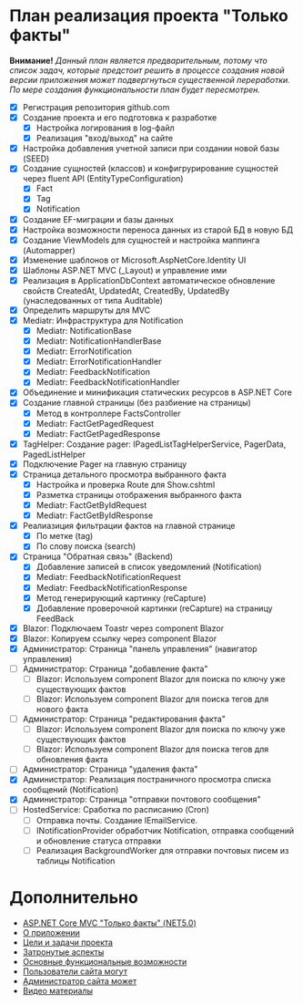 # План реализация проекта "Только факты"

**Внимание!** *Данный план является предварительным, потому что список задач, которые предстоит решить в процессе создания новой версии приложения может подвергнуться существенной переработки. По мере создания функциональности план будет пересмотрен.*

* [x] Регистрация репозитория github.com
* [x] Создание проекта и его подготовка к разработке
    * [x] Настройка логирования в log-файл
    * [x] Реализация "вход/выход" на сайте
* [x] Настройка добавления учетной записи при создании новой базы (SEED)
* [x] Создание сущностей (классов) и конфигрурирование сущностей через fluent API (EntityTypeConfiguration)
    * [x] Fact
    * [x] Tag
    * [x] Notification
* [x] Создание EF-миграции и базы данных
* [x] Настройка возможности переноса данных из старой БД в новую БД
* [x] Создание ViewModels для сущностей и настройка маппинга (Automapper)
* [x] Изменение шаблонов от Microsoft.AspNetCore.Identity UI
* [x] Шаблоны ASP.NET MVC (_Layout) и управление ими
* [x] Реализация в ApplicationDbContext автоматическое обновление свойств CreatedAt, UpdatedAt, CreatedBy, UpdatedBy (унаследованных от типа Auditable)
* [x] Определить маршруты для MVC
* [x] Mediatr: Инфраструктура для Notification
  * [x] Mediatr: NotificationBase
  * [x] Mediatr: NotificationHandlerBase
  * [x] Mediatr: ErrorNotification
  * [x] Mediatr: ErrorNotificationHandler
  * [x] Mediatr: FeedbackNotification
  * [x] Mediatr: FeedbackNotificationHandler
* [x] Объединение и минификация статических ресурсов в ASP.NET Core 
* [x] Создание главной страницы (без разбиение на страницы)
  * [x] Метод в контроллере FactsController
  * [x] Mediatr: FactGetPagedRequest
  * [x] Mediatr: FactGetPagedResponse
* [x] TagHelper: Создание pager: IPagedListTagHelperService, PagerData, PagedListHelper
* [x] Подключение Pager на главную страницу
* [x] Страница детального просмотра выбранного факта
  * [x] Настройка и проверка Route для Show.cshtml 
  * [x] Разметка страницы отображения выбранного факта
  * [x] Mediatr: FactGetByIdRequest
  * [x] Mediatr: FactGetByIdResponse
* [x] Реалиазиция фильтрации фактов на главной странице
    * [x] По метке (tag)
    * [x] По слову поиска (search)
* [x] Страница "Обратная связь" (Backend) 
  * [x] Добавление записей в список уведомлений (Notification)
  * [x] Mediatr: FeedbackNotificationRequest
  * [x] Mediatr: FeedbackNotificationResponse
  * [x] Метод генерирующий картинку (reCapture) 
  * [x] Добавление проверочной картинки (reCapture) на страницу FeedBack
* [x] Blazor: Подключаем Toastr через component Blazor
* [x] Blazor: Копируем ссылку через component Blazor
* [x] Администратор: Страница "панель управления" (навигатор управления)
* [ ] Администратор: Страница "добавление факта"
   * [ ] Blazor: Используем component Blazor для поиска по ключу уже существующих фактов
   * [ ] Blazor: Используем component Blazor для поиска тегов для нового факта
* [ ] Администратор: Страница "редактирования факта"
   * [ ] Blazor: Используем component Blazor для поиска по ключу уже существующих фактов
   * [ ] Blazor: Используем component Blazor для поиска тегов для обновления факта
* [ ] Администратор: Страница "удаления факта"
* [x] Администратор: Реализация постраничного просмотра списка сообщений (Notification)
* [x] Администратор: Страница "отправки почтового сообщения"
* [ ] HostedService: Сработка по расписанию (Cron)
  * [ ] Отправка почты. Создание IEmailService.
  * [ ] INotificationProvider обработчик Notification, отправка сообщений и обновление статуса отправки
  * [ ] Реализация BackgroundWorker для отправки почтовых писем из таблицы Notification

# Дополнительно
* [ASP.NET Core MVC "Только факты" (NET5.0)](https://github.com/Calabonga/Facts/wiki)
* [О приложении](https://github.com/Calabonga/Facts/wiki/%D0%9E-%D0%BF%D1%80%D0%B8%D0%BB%D0%BE%D0%B6%D0%B5%D0%BD%D0%B8%D0%B8)
* [Цели и задачи проекта](https://github.com/Calabonga/Facts/wiki/%D0%A6%D0%B5%D0%BB%D0%B8-%D0%B8-%D0%B7%D0%B0%D0%B4%D0%B0%D1%87%D0%B8-%D0%BF%D1%80%D0%BE%D0%B5%D0%BA%D1%82%D0%B0)
* [Затронутые аспекты](https://github.com/Calabonga/Facts/wiki/%D0%97%D0%B0%D1%82%D1%80%D0%BE%D0%BD%D1%83%D1%82%D1%8B%D0%B5-%D0%B0%D1%81%D0%BF%D0%B5%D0%BA%D1%82%D1%8B)
* [Основные функциональные возможности](https://github.com/Calabonga/Facts/wiki/%D0%9E%D1%81%D0%BD%D0%BE%D0%B2%D0%BD%D1%8B%D0%B5-%D1%84%D1%83%D0%BD%D0%BA%D1%86%D0%B8%D0%BE%D0%BD%D0%B0%D0%BB%D1%8C%D0%BD%D1%8B%D0%B5-%D0%B2%D0%BE%D0%B7%D0%BC%D0%BE%D0%B6%D0%BD%D0%BE%D1%81%D1%82%D0%B8)
* [Пользователи сайта могут](https://github.com/Calabonga/Facts/wiki/%D0%92%D0%BE%D0%B7%D0%BC%D0%BE%D0%B6%D0%BD%D0%BE%D1%81%D1%82%D0%B8-%D0%B4%D0%BB%D1%8F-%D0%BF%D0%BE%D0%BB%D1%8C%D0%B7%D0%BE%D0%B2%D0%B0%D1%82%D0%B5%D0%BB%D1%8F)
* [Администратор сайта может](https://github.com/Calabonga/Facts/wiki/%D0%92%D0%BE%D0%B7%D0%BC%D0%BE%D0%B6%D0%BD%D0%BE%D1%81%D1%82%D0%B8-%D0%B4%D0%BB%D1%8F-%D0%B0%D0%B4%D0%BC%D0%B8%D0%BD%D0%B8%D1%81%D1%82%D1%80%D0%B0%D1%82%D0%BE%D1%80%D0%B0)
* [Видео материалы](https://github.com/Calabonga/Facts/wiki/%D0%92%D0%B8%D0%B4%D0%B5%D0%BE-%D0%BC%D0%B0%D1%82%D0%B5%D1%80%D0%B8%D0%B0%D0%BB%D1%8B)
